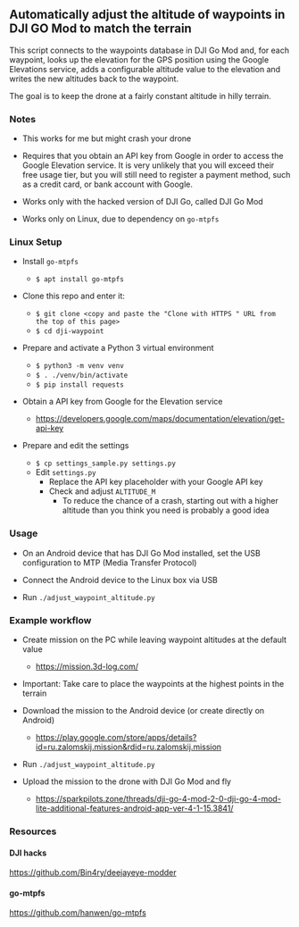 ## Automatically adjust the altitude of waypoints in DJI GO Mod to match the terrain

This script connects to the waypoints database in DJI Go Mod and, for each waypoint, looks up the elevation for the GPS position using the Google Elevations service, adds a configurable altitude value to the elevation and writes the new altitudes back to the waypoint.

The goal is to keep the drone at a fairly constant altitude in hilly terrain.


### Notes

* This works for me but might crash your drone

* Requires that you obtain an API key from Google in order to access the Google Elevation service. It is very unlikely that you will exceed their free usage tier, but you will still need to register a payment method, such as a credit card, or bank account with Google.

* Works only with the hacked version of DJI Go, called DJI Go Mod

* Works only on Linux, due to dependency on `go-mtpfs`


### Linux Setup

* Install `go-mtpfs`
  * `$ apt install go-mtpfs`

* Clone this repo and enter it:
  * `$ git clone <copy and paste the "Clone with HTTPS " URL from the top of this page>`
  * `$ cd dji-waypoint`

* Prepare and activate a Python 3 virtual environment
  * `$ python3 -m venv venv`
  * `$ . ./venv/bin/activate`
  * `$ pip install requests`

* Obtain a API key from Google for the Elevation service
  * https://developers.google.com/maps/documentation/elevation/get-api-key

* Prepare and edit the settings
  * `$ cp settings_sample.py settings.py`
  * Edit `settings.py`
    * Replace the API key placeholder with your Google API key
    * Check and adjust `ALTITUDE_M`
      * To reduce the chance of a crash, starting out with a higher altitude than you think you need is probably a good idea


### Usage

* On an Android device that has DJI Go Mod installed, set the USB configuration to MTP (Media Transfer Protocol)

* Connect the Android device to the Linux box via USB

* Run `./adjust_waypoint_altitude.py`


### Example workflow

* Create mission on the PC while leaving waypoint altitudes at the default value
  * https://mission.3d-log.com/

* Important: Take care to place the waypoints at the highest points in the terrain

* Download the mission to the Android device (or create directly on Android)
  * https://play.google.com/store/apps/details?id=ru.zalomskij.mission&rdid=ru.zalomskij.mission

* Run `./adjust_waypoint_altitude.py`
* Upload the mission to the drone with DJI Go Mod and fly
  * https://sparkpilots.zone/threads/dji-go-4-mod-2-0-dji-go-4-mod-lite-additional-features-android-app-ver-4-1-15.3841/


### Resources

#### DJI hacks
https://github.com/Bin4ry/deejayeye-modder

#### go-mtpfs
https://github.com/hanwen/go-mtpfs
